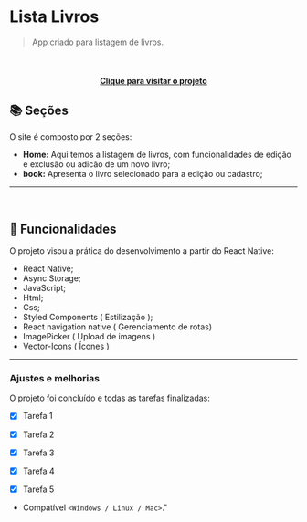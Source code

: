 # Lista Livros

<!---Esses são exemplos. Veja https://shields.io para outras pessoas ou para personalizar este conjunto de escudos. Você pode querer incluir dependências, status do projeto e informações de licença aqui--->


> App criado para listagem de livros.


<br>

<h4 align="center"><a href="https://movies-net-project.netlify.app/" target="_blank">Clique para visitar o projeto</a></h4>

## 📚 Seções

O site é composto por 2 seções:

- **Home:** Aqui temos a listagem de livros, com funcionalidades de  edição e exclusão ou adicão de um novo livro;
- **book:** Apresenta o livro selecionado para a edição ou cadastro;



---
<br>

## 🚀  Funcionalidades

O projeto visou a prática do desenvolvimento a partir do React Native:

- React Native;
- Async Storage;
- JavaScript;
- Html;
- Css;
- Styled Components ( Estilização );
- React navigation native ( Gerenciamento de rotas)
- ImagePicker ( Upload de imagens )
- Vector-Icons ( Ícones )

---

### Ajustes e melhorias

O projeto foi concluído e todas as tarefas finalizadas:

- [x] Tarefa 1
- [x] Tarefa 2
- [x] Tarefa 3
- [x] Tarefa 4
- [x] Tarefa 5


* Compatível `<Windows / Linux / Mac>`."

<br>
